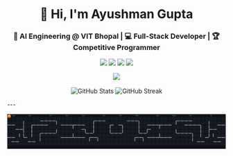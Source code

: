 <h1 align="center">👋 Hi, I'm Ayushman Gupta</h1>
<h3 align="center">🚀 AI Engineering @ VIT Bhopal | 💻 Full-Stack Developer | 🏆 Competitive Programmer</h3>

<p align="center">
  <a href="https://linkedin.com/in/ayushmangupta04"><img src="https://img.shields.io/badge/LinkedIn-0A66C2?style=for-the-badge&logo=linkedin&logoColor=white" /></a>
  <a href="https://github.com/xyushman"><img src="https://img.shields.io/badge/GitHub-181717?style=for-the-badge&logo=github&logoColor=white" /></a>
  <a href="mailto:ayushmanng04@gmail.com"><img src="https://img.shields.io/badge/Gmail-EA4335?style=for-the-badge&logo=gmail&logoColor=white" /></a>
  <a href="https://xyushman.live"><img src="https://img.shields.io/badge/Portfolio-4285F4?style=for-the-badge&logo=google-chrome&logoColor=white" /></a>
</p>

<p align="center">
  <img src="https://skillicons.dev/icons?i=python,cpp,js,ts,react,nextjs,nodejs,tailwind,firebase,mongodb,mysql,postgres,git,github,docker,aws" />
</p>
<p align="center">
  <img src="https://github-readme-stats.vercel.app/api?username=xyushman&show_icons=true&theme=tokyonight&hide_border=true&border_radius=20" width="47%" alt="GitHub Stats" />
  <img src="https://github-readme-streak-stats.herokuapp.com/?user=xyushman&theme=tokyonight&hide_border=true&border_radius=20" width="47%" alt="GitHub Streak" />
</p>
---

<p align="center">
  <img src="https://raw.githubusercontent.com/xyushman/xyushman/output/pacman-contribution-graph-dark.svg" />
</p>


